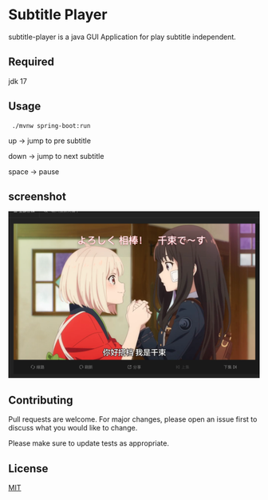 # Subtitle Player

subtitle-player is a java GUI Application for play subtitle independent.

## Required
jdk 17

## Usage

```shell
 ./mvnw spring-boot:run
```
up -> jump to pre subtitle

down -> jump to next subtitle

space -> pause

## screenshot
![](screenshot/effect.png)

## Contributing
Pull requests are welcome. For major changes, please open an issue first to discuss what you would like to change.

Please make sure to update tests as appropriate.

## License
[MIT](https://choosealicense.com/licenses/mit/)
